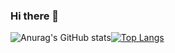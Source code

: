 ### Hi there 👋

![Anurag's GitHub stats](https://github-readme-stats.vercel.app/api?username=XyJoinIt&show_icons=true&theme=buefy)[![Top Langs](https://github-readme-stats.vercel.app/api/top-langs/?username=anuraghazra)](https://github.com/anuraghazra/github-readme-stats)
